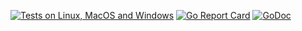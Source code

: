 [![Tests on Linux, MacOS and Windows](https://github.com/bep/gotestpackageinit/workflows/Test/badge.svg)](https://github.com/bep/gotestpackageinit/actions?query=workflow:Test)
[![Go Report Card](https://goreportcard.com/badge/github.com/bep/gotestpackageinit)](https://goreportcard.com/report/github.com/bep/gotestpackageinit)
[![GoDoc](https://godoc.org/github.com/bep/gotestpackageinit?status.svg)](https://godoc.org/github.com/bep/gotestpackageinit)